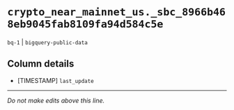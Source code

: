 # `crypto_near_mainnet_us._sbc_8966b468eb9045fab8109fa94d584c5e`
`bq-1` | `bigquery-public-data`

## Column details
* [TIMESTAMP] `last_update`

-------------------------------------------------------------------------------
*Do not make edits above this line.*
